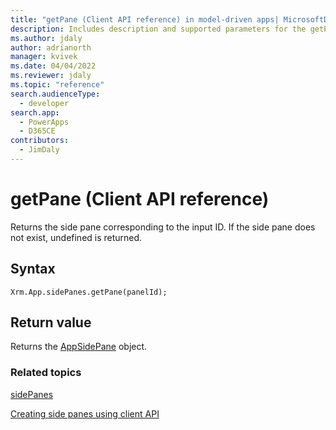 ```yaml
---
title: "getPane (Client API reference) in model-driven apps| MicrosoftDocs"
description: Includes description and supported parameters for the getPane method.
ms.author: jdaly
author: adrianorth
manager: kvivek
ms.date: 04/04/2022
ms.reviewer: jdaly
ms.topic: "reference"
search.audienceType: 
  - developer
search.app: 
  - PowerApps
  - D365CE
contributors:
  - JimDaly
---
```

# getPane (Client API reference)

Returns the side pane corresponding to the input ID. If the side pane does not exist, undefined is returned.

## Syntax

`Xrm.App.sidePanes.getPane(panelId);`

## Return value

Returns the [AppSidePane](../../xrm-app-appsidepane.md) object.

### Related topics

[sidePanes](../../xrm-app-sidepanes.md)

[Creating side panes using client API](../../../create-app-side-panes.md)